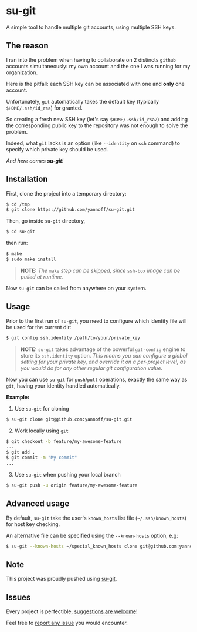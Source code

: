 # su-git

A simple tool to handle multiple git accounts, using multiple SSH keys.

## The reason

I ran into the problem when having to collaborate on 2 distincts `github` accounts simultaneously: my own account and the one I was running for my organization.

Here is the pitfall: each SSH key can be associated with one and **only** one account. 

Unfortunately, `git` automatically takes the default key (typically `$HOME/.ssh/id_rsa`) for granted.

So creating a fresh new SSH key (let's say `$HOME/.ssh/id_rsa2`) and adding the corresponding public key to the repository was not enough to solve the problem. 

Indeed, what `git` lacks is an option (like `--identity` on `ssh` command) to specify which private key should be used.

_And here comes **su-git**!_

## Installation

First, clone the project into a temporary directory:

```bash
$ cd /tmp
$ git clone https://github.com/yannoff/su-git.git
```
Then, go inside `su-git` directory, 

```bash
$ cd su-git
```

then run:

```bash
$ make
$ sudo make install
```
> **NOTE:** _The_ `make` _step can be skipped, since_ `ssh-box` _image can be pulled at runtime._


Now `su-git` can be called from anywhere on your system.

## Usage

Prior to the first run of `su-git`, you need to configure which identity file will be used for the current dir:


```bash
$ git config ssh.identity /path/to/your/private_key
```

> **NOTE:** `su-git` takes advantage of the powerful `git-config` engine to store its `ssh.identity` option. 
_This means you can configure a global setting for your private key, and override it on a per-project level, as you would do for any other regular git configuration value._

Now you can use `su-git` for `push`/`pull` operations, exactly the same way as `git`, having your identity handled automatically.

**Example:**

1. Use `su-git` for cloning

```bash
$ su-git clone git@github.com:yannoff/su-git.git
```

2. Work locally using `git`

```bash
$ git checkout -b feature/my-awesome-feature
...
$ git add .
$ git commit -m "My commit"
...
```

3. Use `su-git` when pushing your local branch

```bash
$ su-git push -u origin feature/my-awesome-feature
```


## Advanced usage

By default, `su-git` take the user's `known_hosts` list file (`~/.ssh/known_hosts`) for host key checking.

An alternative file can be specified using the `--known-hosts` option, e.g:

```bash
$ su-git --known-hosts ~/special_known_hosts clone git@github.com:yannoff/su-git.git
```


## Note

This project was proudly pushed using [su-git](https://github.com/yannoff/su-git "su-git project").

## Issues

Every project is perfectible, [suggestions are welcome](https://github.com/yannoff/su-git/issues)!

Feel free to [report any issue](https://github.com/yannoff/su-git/issues) you would encounter.
